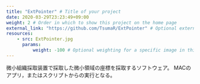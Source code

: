 ```yaml
---
title: "ExtPointer" # Title of your project
date: 2020-03-29T23:23:49+09:00
weight: 2 # Order in which to show this project on the home page
external_link: "https://github.com/TsumaR/ExtPointer" # Optional external link instead of modal
resources:
    - src: ExtPointer.jpg
      params:
          weight: -100 # Optional weighting for a specific image in this project folder
---
```


微小組織採取装置で採取した微小領域の座標を採取するソフトウェア。
MACのアプリ，またはスクリプトからの実行となる。
